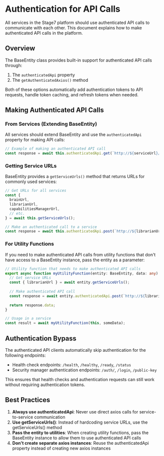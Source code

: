 # Authentication for API Calls

All services in the Stage7 platform should use authenticated API calls to communicate with each other. This document explains how to make authenticated API calls in the platform.

## Overview

The BaseEntity class provides built-in support for authenticated API calls through:

1. The `authenticatedApi` property
2. The `getAuthenticatedAxios()` method

Both of these options automatically add authentication tokens to API requests, handle token caching, and refresh tokens when needed.

## Making Authenticated API Calls

### From Services (Extending BaseEntity)

All services should extend BaseEntity and use the `authenticatedApi` property for making API calls:

```typescript
// Example of making an authenticated API call
const response = await this.authenticatedApi.get(`http://${serviceUrl}/endpoint`);
```

### Getting Service URLs

BaseEntity provides a `getServiceUrls()` method that returns URLs for commonly used services:

```typescript
// Get URLs for all services
const { 
  brainUrl, 
  librarianUrl, 
  capabilitiesManagerUrl,
  // etc.
} = await this.getServiceUrls();

// Make an authenticated call to a service
const response = await this.authenticatedApi.post(`http://${librarianUrl}/storeData`, data);
```

### For Utility Functions

If you need to make authenticated API calls from utility functions that don't have access to a BaseEntity instance, pass the entity as a parameter:

```typescript
// Utility function that needs to make authenticated API calls
export async function myUtilityFunction(entity: BaseEntity, data: any) {
  // Get service URLs
  const { librarianUrl } = await entity.getServiceUrls();
  
  // Make authenticated API call
  const response = await entity.authenticatedApi.post(`http://${librarianUrl}/endpoint`, data);
  
  return response.data;
}

// Usage in a service
const result = await myUtilityFunction(this, someData);
```

## Authentication Bypass

The authenticated API clients automatically skip authentication for the following endpoints:

- Health check endpoints: `/health`, `/healthy`, `/ready`, `/status`
- Security manager authentication endpoints: `/auth/`, `/login`, `/public-key`

This ensures that health checks and authentication requests can still work without requiring authentication tokens.

## Best Practices

1. **Always use authenticatedApi**: Never use direct axios calls for service-to-service communication
2. **Use getServiceUrls()**: Instead of hardcoding service URLs, use the getServiceUrls() method
3. **Pass the entity to utilities**: When creating utility functions, pass the BaseEntity instance to allow them to use authenticated API calls
4. **Don't create separate axios instances**: Reuse the authenticatedApi property instead of creating new axios instances
